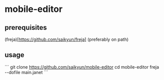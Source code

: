 # mobile-editor


## prerequisites

(freja)[https://github.com/saikyun/freja] (preferably on path)

## usage

´´´
git clone https://github.com/saikyun/mobile-editor
cd mobile-editor
freja --dofile main.janet
´´´

